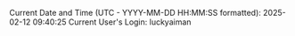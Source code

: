 Current Date and Time (UTC - YYYY-MM-DD HH:MM:SS formatted): 2025-02-12 09:40:25
Current User's Login: luckyaiman
